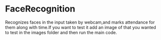 # FaceRecognition
Recognizes faces in the input taken by webcam,and marks attendance for them along with time.If you want to test it add an image of that you wanted to test in the images folder and then run the main code.

